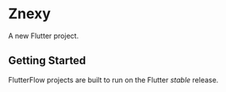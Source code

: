 # Znexy

A new Flutter project.

## Getting Started

FlutterFlow projects are built to run on the Flutter _stable_ release.
